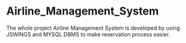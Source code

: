 # Airline_Management_System
 The whole project Airline Management System is developed by using JSWINGS and MYSQL DBMS to make reservation process easier. 
